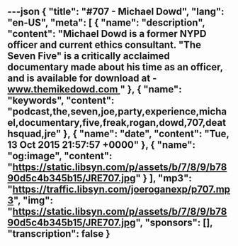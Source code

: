 ---json
{
  "title": "#707 - Michael Dowd",
  "lang": "en-US",
  "meta": [
    {
      "name": "description",
      "content": "Michael Dowd is a former NYPD officer and current ethics consultant. \"The Seven Five\" is a critically acclaimed documentary made about his time as an officer, and is available for download at - www.themikedowd.com "
    },
    {
      "name": "keywords",
      "content": "podcast,the,seven,joe,party,experience,michael,documentary,five,freak,rogan,dowd,707,deathsquad,jre"
    },
    {
      "name": "date",
      "content": "Tue, 13 Oct 2015 21:57:57 +0000"
    },
    {
      "name": "og:image",
      "content": "https://static.libsyn.com/p/assets/b/7/8/9/b7890d5c4b345b15/JRE707.jpg"
    }
  ],
  "mp3": "https://traffic.libsyn.com/joeroganexp/p707.mp3",
  "img": "https://static.libsyn.com/p/assets/b/7/8/9/b7890d5c4b345b15/JRE707.jpg",
  "sponsors": [],
  "transcription": false
}
---
<episode-header />

<timemark seconds="0" />

<transcribe-call-to-action />

<episode-footer />